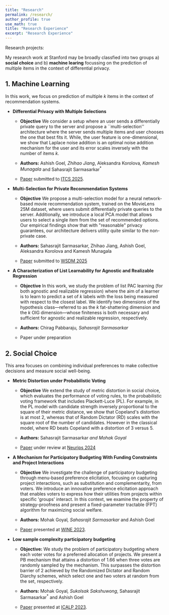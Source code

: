 ```yaml
---
title: "Research"
permalink: /research/
author_profile: true
use_math: true
title: "Research Experience"
excerpt: "Research Experience"
---
```


<!--with differentially private user queries and we study this problem epirically and theoretically. In a side project we also focus on the statisitical complexity of (Probably Approximately Correct) PAC learning of a set of items under regression
-->

Research projects: 

My research work at Stanford may be broadly classfied into two groups a) **social choice** and b) **machine learing** focussing on the prediction of multiple items in the context of differential privacy.



<h2 style="text-align: left;">1. Machine Learning</h2>


In this work, we focus on prediction of multiple $k$ items in the context of recommendation systems.

- **Differential Privacy with Multiple Selections**

    * **Objective** We consider a setup where an user sends a differentially private query to the server and propose a ``multi-selection'' architecture where the server sends multiple items and user chooses the one that best fits it. While, the user feature is one-dimensional, we show that Laplace noise addition is an optimal noise addition mechanism for the user and its error scales inversely with the number of items $k$.

    * **Authors:** Ashish Goel<sup>*</sup>, Zhihao Jiang<sup>*</sup>, Aleksandra Korolova<sup>*</sup>, Kamesh Munagala<sup>*</sup> and Sahasrajit Sarmasarkar<sup>*</sup>
    * [Paper](https://arxiv.org/abs/2407.14641) submitted to [ITCS 2025](http://itcs-conf.org/).

- **Multi-Selection for Private Recommendation Systems**

    * **Objective** We propose a multi-selection model for a neural network-based movie recommendation system, trained on the MovieLens 25M dataset, where users submit differentially private queries to the server. Additionally, we introduce a local PCA model that allows users to select a single item from the set of recommended options. Our empirical findings show that with "reasonable" privacy guarantees, our architecture delivers utility quite similar to the non-private case.

    * **Authors:** Sahasrajit Sarmasarkar, Zhihao Jiang, Ashish Goel, Aleksandra Korolova and Kamesh Munagala
    * [Paper](https://drive.google.com/file/d/1qE1O2IMk8NjvMG_4jZIUqcdPhbB6Aoai/view?usp=sharing) submitted to [WSDM 2025](https://www.wsdm-conference.org/2025/)

- **A Characterization of List Learnability for Agnostic and Realizable Regression**

    * **Objective** In this work, we study the problem of list PAC learning (for both agnostic and realizable regression) where the aim of a learner is to learn to predict a set of $k$ labels with the loss being measured with respect to the closest label. We identify two dimensions of the hypothesis class—referred to as the $k$ fat-shattering dimension and the $k$ OIG dimension—whose finiteness is both necessary and sufficient for agnostic and realizable regression, respectively. 

    * **Authors:** Chirag Pabbaraju<sup>*</sup>, Sahasrajit Sarmasarkar<sup>*</sup>
    * Paper under preparation 

<h2 style="text-align: left;">2. Social Choice</h2>

This area focuses on combining individual preferences to make collective decisions and measure social well-being. 

- **Metric Distortion under Probabilistic Voting**

    * **Objective** We extend the study of metric distortion in social choice, which evaluates the performance of voting rules, to the probabilistic voting framework that includes Plackett-Luce (PL). For example, in the PL model with candidate strength inversely proportional to the square of their metric distance, we show that Copeland's distortion is at most 2, whereas that of Random Dictator (RD) scales with the square root of the number of candidates. However in the classical model, where RD beats Copeland with a distortion of 3 versus 5. 

    * **Authors:** Sahasrajit Sarmasarkar<sup>*</sup> and Mohak Goyal<sup>*</sup>
    * [Paper](https://arxiv.org/abs/2405.14223) under review at [Neurips 2024](https://neurips.cc/)

- **A Mechanism for Participatory Budgeting With Funding Constraints and Project Interactions**

    * **Objective** We investigate the challenge of participatory budgeting through menu-based preference elicitation, focusing on capturing project interactions, such as substitution and complementarity, from voters. We introduce an innovative preference elicitation approach that enables voters to express how their utilities from projects within specific 'groups' interact. In this context, we examine the property of strategy-proofness and present a fixed-parameter tractable (FPT) algorithm for maximizing social welfare.

    * **Authors:** Mohak Goyal<sup>*</sup>, Sahasrajit Sarmasarkar<sup>*</sup> and Ashish Goel
    * [Paper](https://link.springer.com/chapter/10.1007/978-3-031-48974-7_19) presented at [WINE 2023](https://wine2023.shanghaitech.edu.cn/).

- **Low sample complexity participatory budgeting**

    * **Objective:** We study the problem of participatory budgeting where each voter votes for a preferred allocation of projects. We present a PB mechanism that attains a distortion of 1.66 when three votes are randomly sampled by the mechanism. This surpasses the distortion barrier of 2 achieved by the Randomized Dictator and Random Diarchy schemes, which select one and two voters at random from the set, respectively.

    * **Authors:** Mohak Goyal<sup>*</sup>, Sukolsak Sakshuwong<sup>*</sup>, Sahasrajit Sarmasarkar<sup>*</sup> and Ashish Goel
    * [Paper](https://drops.dagstuhl.de/storage/00lipics/lipics-vol261-icalp2023/LIPIcs.ICALP.2023.70/LIPIcs.ICALP.2023.70.pdf) presented at [ICALP 2023](https://icalp2023.cs.upb.de/).






<!--

1. **Sequential Deliberation in Participatory Budgeting** <br/>
    *Advisor: [Prof. Ashish Goel](https://web.stanford.edu/~ashishg/), Department of Management Science and Engineering, Stanford* <br/>
    *Introduction*: We consider the problem of seqential deliberation in participatory budgeting where randomly sampled agents bargain in rounds with the outcome of the previous round being the diasgreement point for the current round.<br/> 
    * We propose a randomised Nash bargaining scheme which achieves a distortion ratio of 1.66. <br/>
    * We also show that schemes with a single randomly sampled agent (Randomised Dictator) and two sampled agents (Randomised Diarchy) cannot achieve a distortion ratio better than 2. <br/>
    * Paper submitted to [AAMAS, 2023](https://aamas2023.soton.ac.uk/)*


2. **Query Complexity of Heavy-Hitter distribution| Bachelor's Thesis** (Aug '19 - Jan '20) <br/>
  *Guide : [Prof. Nikhil Karamchandani](http://www.ee.iitb.ac.in/~nikhilk/), Department of Electrical Engineering, IIT Bombay* <br/>
  *Introduction*: We studied the problem of identifying the subset of elements in the support of an underlying distribution $\mathcal{P}$ whose probability value is larger than a given threshold $\gamma$, by actively querying an oracle to gain information about a sequence $X_1, X_2, \ldots$ of $i.i.d.$ samples drawn from $\mathcal{P}$ under two different query models $(a)$ each query is an index $i$ and the oracle return the value $X_i$ and $(b)$ each query is a pair $(i,j)$ and the oracle gives a binary answer confirming if $X_i = X_j$ or not.<br/>
  * We propose upper bounds on the query complexity of our algorithm and also derive "matching" lower bounds on any optimal algorithm under both the query models.<br/>
  * We also consider noisy versions of the two query models and propose upper bounds on algorithms to estimate the desired subset of elements.<br/>
  * We derive upper bounds on algorithms for an alternate version of this problem where we wish to identify the subset of support elements which is an "outlier" i.e, whose support probability lies above $k$ standard deviations of the mean and design lower bounds on any optimal algorithm under the first query model.<br/>
  * [Paper](https://arxiv.org/abs/2005.14425) presented at [ISIT, 2021](https://2021.ieee-isit.org/)


3. **Thoerems in redundancies in multi-tasking ** (Jan '20 - Ongoing) <br/>
   *Guide : [Prof. Harish Pillai](https://www.ee.iitb.ac.in/wiki/faculty/hp), Deaprtment of Electrical Engineering, IIT Bombay* <br/>
   *Introduction* : We study the problem of redundancies during distributed computation. We consider a problem of $n$ jobs(tasks) and $c$ servers with $k$ distinct jobs in each server with each job being present in $r$ servers. We attempt to create distributions to ensure minimum redundancies in jobs when a set of $x$ servers chosen uniformly at random return their jobs.
   * We prove that the expectation of the number of distinct jobs is same irrespective of the distribution chosen.<br/>
   * We design a sufficient criterion such that the variance of the number of distinct jobs for any $x$ would be the least amongst all distributions.<br/>
   * We also show that constructions using Balanced Incomplete Block Designs achieved the above requirement for certain values of $n$ and $k$.<br/>   


4. **Straggler mitigation under gradient coding| \[[Report](https://sahasrajit123.github.io/files/partial_gradient_coding_extended.pdf)\]** (Sep '20 - Ongoing) <br/>
   *Guide: [Prof. Lalitha Vadlamani](https://www.iiit.ac.in/people/faculty/lalitha.v), IIIT Hyderabad, [Prof. Nikhil Karamchandani](http://www.ee.iitb.ac.in/~nikhilk/), IIT Bombay* <br/>
   *Introduction* : This is a synchronous gradient coding problem where the master does not expect the sum of all the $k$-gradients but the sum of any $l=\alpha.k$ gradients would suffice. Each of the $n$ child servers is provided with a set of gradients to compute and transmit one or more linear combinations of them. We aim to design schemes which could tolerate upto $s$-stragglers with minimum number of gradients per worker.
   * Designed schemes attaining the lower bound on the number of gradient data subsets assigned to every worker but with high communication load per worker.<br/>
   * Proved that the above scheme is "optimal" in the number of gradients assigned to any worker under certain constraints on $n,l$ and $s$.<br/>
   * We also simulate such schemes using different delay model on machines and show empirically that such schemes may indeed converge faster than full recovery schemes and the ones which don't use any coding.<br/>
   * [Paper](https://arxiv.org/abs/2102.10163) presented at [ISIT, 2021](https://2021.ieee-isit.org/)
   

 
4. **On the early spreading rate of COVID-19 in India| \[[Report](https://www.researchgate.net/publication/340898213_On_the_early_spreading_rate_of_COVID-19_in_India)\]** (Mar '20 - Apr '20) <br/>
   *Guide: [Prof. D.Manjunath](https://www.ee.iitb.ac.in/wiki/faculty/dmanju), Department of Electrical Engineering, IIT Bombay* <br/>
  *Introduction*: We attempted to model the early spreading of CoVID-19  in India and other countries using subtle variations of graphical SIR(Susceptible Infected Recovered) models.
  * Studied various SIR models to approximately model the spread rate of CoVID-19 in India.<br/>
  * Three different models were simulated for four different countries to estimate the contact rates using the data available on the number of cases.<br/>
   


5. **Approximately Optimal Arms Identification of a MAB| \[[Slides](https://Sahasrajit123.github.io/files/Top_k_Arm_Selection.pdf)\]** (Aug '19 - Nov '19) <br/>
   *Guide : [Prof. Sharayu Moharir](https://www.ee.iitb.ac.in/web/people/faculty/home/sharayum), Department of Electrical Engineering, IIT Bombay* <br/>
   *Introduction*: This is a MAB (Multi Arm Bandit) setting problem where we wish to identify a set of top $m$ arms with $\epsilon$-error tolerance correctly with probability at least $(1-\delta)$. This algorithm proceeds in rounds with each round divided into 2 events- Sampling Strategy and Stoppping Criterion.
   * Modified the stopping criterion and the confidence intervals in a previous work on PAC optimal subsets.<br/>
   * Theoretically proved $2/3^{rd}$ factor improvement in the pull complexity with the above modifications.<br/>
    
-->




  


<!---
My research interests broadly lie in **Applied Probability, Learning Theory, Optimization, Game Theory** and **Social Networks**. I am primarily interested in theoretical aspects of problems in these fields and I also like to apply these tools to solve real world problems.


Research Projects:
===
1.  **Strategic Interaction on Networks with Imperfect Substitutability | Master's Thesis** (June '18 - Present) <br/>
    *Guide : [Prof. Ankur Kulkarni](http://www.sc.iitb.ac.in/~ankur/), Systems & Control Department, IIT Bombay* <br/>
    *Introduction*: We study a public goods game on networks with imperfect substitutability, wherein each node is an agent and the action performed is the effort put in the game. The benefit function of each player is dependent on the sum of their own effort and a substitutability factor times the sum of effort of each of their neighbours. The cost is dependent on only one's own effort.
    * Proved that the Nash equilibria of a public goods game on a network are given by suitably scaled solutions to a Linear Complementarity Problem defined using the adjacency matrix of the underlying graph.<br/>
    * Characterized the effort maximizing solutions of public goods game using special structures on the graph which are generalizations of independent sets.<br/>
    * Derived absolute upper bounds for the aggregate effort of any equilibria when the underlying graphs are trees.<br/>
    
2.  **On independent Cliques and Linear Complementarity Problems | Master's Thesis** (June '18 - November '18) <br/>
    *Guide : [Prof. Ankur Kulkarni](http://www.sc.iitb.ac.in/~ankur/), Systems & Control Department, IIT Bombay* <br/>
    *Introduction*: Linear Complementarity Problem (LCP(M,q)) is an optimization problem defined as  "Find x such that x >= 0, y = Mx + q >= 0,  y^Tx =  0". We study the l<sub>1</sub> norm maximizing solutions of LCP(I + dA,-e), where A is the adjacency matrix of a graph, d belongs to the interval (0,\infty) and e is the vector of 1's.
    * Generalized the concept of independent sets to a union of independent cliques and defined solutions of the LCP(I + dA,-e) with support as union of independent cliques as Independent Clique Solutions (ICS).<br/>
    * Derived an algorithm which constructs an ICS of the LCP(I + dA,-e) for suitable d.<br/>
    * Proved that the maximum l<sub>1</sub> norm amongst all the LCP(I + dA,-e) solutions is achieved by an ICS.<br/>
    * For d >= 1, proved that  the maximum weighted l<sub>1</sub> norm is achieved at the characteristic vector of a maximum weighted independent set.<br/>
    * [Paper](https://arxiv.org/abs/1811.09798) submitted to **Mathematics of Operations Research** 
    
3.  **Estimation of edge resistances using MCMC** (July '17 - October '17) <br/>
    *Guide : [Prof. Vivek Borkar](https://www.ee.iitb.ac.in/web/faculty/homepage/borkar), EE Department, IIT Bombay* <br/>
    *Introduction*: The effective resistance of an edge is the resistance assuming all edges are of resistance 1 unit, which is an important metric in social networks and useful for graph sparsification. We provide a fast (O(nlog(n))) algorithm for estimating edge resistances of a graph.
    * Derived an Markov Chain Monte Carlo (MCMC) based algorithm in a Probably Approximately Correct(PAC) Learning framework to estimate effective edge resistances of a graph.<br/>
    * Provided the complexity analysis and achieved faster convergent rates than existing MCMC algorithms by using Aldous' and Wilson's Algorithm to generate uniform random spanning trees.<br/>
    * Illustrated using simulations that the estimates give the correct order (ranking) of resistances much faster than the time each estimate takes to converge to the true resistance value.<br/>
    \[[Report](https://kc1729.github.io/files/RnD_Report.pdf)\]

4. **Risk Aware Economic Dispatch | Summer Internship** (January '17 - April '17) <br/>
    *Guide : [Prof. Rahul Jain](http://www-bcf.usc.edu/~rahuljai/Welcome.html), EE Department, University of Southern California* <br/>
    *Introduction*: Economic dispatch solves the optimal output of electricity generation facilities, to meet the system load, at the lowest possible cost, subject to transmission and operational constraints. We consider the risk averse version of this problem and solve it.
    * Surveyed the literature of Stochastic Programming and algorithms to solve multistage stochastic programs.<br/>
    * Studied various type of Risk Measures applicable to Power Markets and reformulated the economic dispatch problem to make it solvable under the risk aware and stochastic regime.<br/>
    * Simplified the problem involving CVaR risk measure into a risk neutral stochastic program which can be solved using standard algorithms like Stochastic Decomposition.<br/>
    \[[Report](https://kc1729.github.io/files/report_ver1.pdf)\]

5.  **A Reinforcement Learning Algorithm for Restless Bandits** (January '17 - April '17) <br/>
    *Guide : [Prof. Vivek Borkar](https://www.ee.iitb.ac.in/web/faculty/homepage/borkar), EE Department, IIT Bombay* <br/>
    *Introduction*: The restless bandit problem is to find optimal policies which choose to keep each bandit active or passive at every time step. They use a heuristic called Whittle Index which gives a threshold based near optimal policy. However, computing the Whittle Index is intractable in general and we provide an algorithm to find it.
    * Proposed and analyzed a two timescale learning algorithm to learn the Whittle index for indexable restless bandits which uses the LSPE(Least Squares Policy Evaluation) and Gradient Descent schemes.<br/>
    * Used Linear Function Approximation and Approximate Dynamic Programming to learn the previously intractable Whittle Index Heuristic to solve the restless bandits problem.<br/>
    * Conducted simulations to test our algorithm in scheduling of web crawlers for ephemeral content.<br/>
    * [Paper](https://ieeexplore.ieee.org/abstract/document/8307959) published in Indian Control Conference 2018.<br/>
-->
